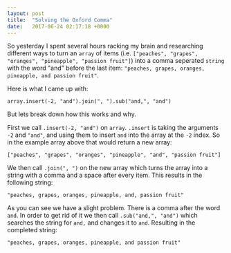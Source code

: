 ```yaml
---
layout: post
title:  "Solving the Oxford Comma"
date:   2017-06-24 02:17:18 +0000
---
```


So yesterday I spent several hours racking my brain and researching different ways to turn an `array` of items (i.e. `["peaches", "grapes", "oranges", "pineapple", "passion fruit"]`) into a comma seperated `string` with the word "and" before the last item: `"peaches, grapes, oranges, pineapple, and passion fruit"`.

Here is what I came up with:

```array.insert(-2, "and").join(", ").sub("and,", "and")```

But lets break down how this works and why.

First we call `.insert(-2, "and")` on `array`. `.insert` is taking the arguments `-2` and `"and"`, and using them to insert `and` into the array at the `-2` index. So in the example array above that would return a new array:

```["peaches", "grapes", "oranges", "pineapple", "and", "passion fruit"]```

We then call `.join(", ")` on the new array which turns the array into a string with a comma and a space after every item. This results in the following string:

```"peaches, grapes, oranges, pineapple, and, passion fruit"```

As you can see we have a slight problem. There is a comma after the word `and`. In order to get rid of it we then call `.sub("and,", "and")` which searches the string for `and,` and changes it to `and`. Resulting in the completed string:

```"peaches, grapes, oranges, pineapple, and passion fruit"```

